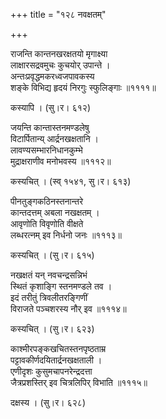 +++
title = "१२८ नवक्षतम्"

+++


राजन्ति कान्तनखरक्षतयो मृगाक्ष्या  
लाक्षारसद्रवमुचः कुचयोर् उपान्ते ।  
अन्तःप्रवृद्धमकरध्वजपावकस्य  
शङ्के विभिद्य हृदयं निरगुः स्फुलिङ्गाः ॥११११॥  


कस्यापि । (सु।र। ६१२)  


जयन्ति कान्तास्तनमण्डलेषु  
विटार्पितान्य् आर्द्रनखक्षतानि ।  
लावण्यसम्भारनिधानकुम्भे  
मुद्राक्षराणीव मनोभवस्य ॥१११२॥  


कस्यचित् । (स्व् १५४१, सु।र। ६१३)  


पीनतुङ्गकठिनस्तनान्तरे  
कान्तदत्तम् अबला नखक्षतम् ।  
आवृणोति विवृणोति वीक्षते  
लब्धरत्नम् इव निर्धनो जनः ॥१११३॥  


कस्यचित् । (सु।र। ६१५)  


नखक्षतं यन् नवचन्द्रसन्निभं  
स्थितं कृशाङ्गि स्तनमण्डले तव ।  
इदं तरीतुं त्रिवलीतरङ्गिणीं  
विराजते पञ्चशरस्य नौर् इव ॥१११४॥  


कस्यचित् । (सु।र। ६२३)  


काश्मीरपङ्कखचितस्तनपृष्ठताम्र  
पट्टावकीर्णदयितार्द्रनखक्षताली ।  
एणीदृशः कुसुमचापनरेन्द्रदत्ता  
जैत्रप्रशस्तिर् इव चित्रलिपिर् विभाति ॥१११५॥  


दक्षस्य । (सु।र। ६२८)  


